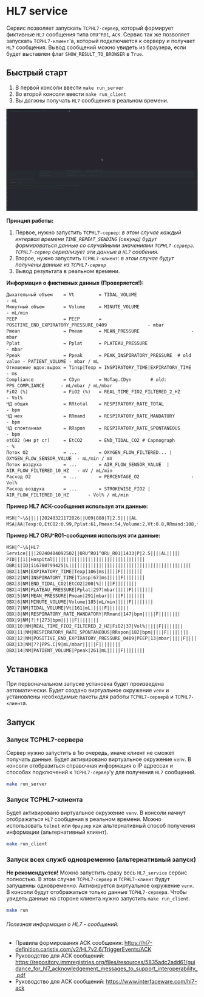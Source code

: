 # HL7 service

Сервис позволяет запускать `TCPHL7-сервер`, который формирует фиктивные `HL7` сообщения типа `ORU^R01`, `ACK`.
Сервис так же позволяет запускать `TCPHL7-клиент`'а, который подключается к серверу и получает `HL7` сообщения.
Вывод сообщений можно увидеть из браузера, если будет выставлен флаг `SHOW_RESULT_TO_BROWSER` в `True`.



## Быстрый старт

1. В первой консоли ввести `make run_server`
2. Во второй консоли ввести `make run_client`
3. Вы должны получать `HL7` сообщения в реальном времени.

![](demo_video.gif)


__Принцип работы:__

1. Первое, нужно запустить `TCPHL7-сервер`: *в этом случае каждый интервал времени `TIME_REPEAT_SENDING` (секунд) будут формироваться данные со случайными значениями `TCPHL7-сервера`. `TCPHL7-сервер` сериализует эти данные в `HL7` сообения.*
2. Второе, нужно запустить `TCPHL7-клиент`: *в этом случае будут получены данные из `TCPHL7-сервер`*
3. Вывод результата в реальном времени.


__Информация о фиктивных данных (Проверяется!):__
```
Дыхательный объем    = Vt         = TIDAL_VOLUME 		        		- mL
Минутный объем       = Volume     = MINUTE_VOLUME				        - mL/min
PEEP                 = PEEP       = POSITIVE_END_EXPIRATORY_PRESSURE_0409               - mbar
Pmean                = Pmean      = MEAN_PRESSURE 					- mbar
Pplat                = Pplat      = PLATEAU_PRESSURE 					- mbar
Ppeak                = Ppeak      = PEAK_INSPIRATORY_PRESSURE  # old value - PATIENT_VOLUME - mbar / mL
Отношение вдох:выдох = Tinsp|Texp = INSPIRATORY_TIME|EXPIRATORY_TIME			- ms
Compliance           = CDyn       = NoTag.CDyn       # old: PPS_COMPLIANCE		- mL/mbar / mL/mbar
FiO2 (%)             = FiO2 (%)   = REAL_TIME_FIO2_FILTERED_2_HZ	        	- Vol%
ЧД общая             = RRtotal    = RESPIRATORY_RATE_TOTAL				- bpm		
ЧД мех               = RRmand     = RESPIRATORY_RATE_MANDATORY				- bpm
ЧД спонтанная        = RRspon     = RESPIRATORY_RATE_SPONTANEOUS			- bpm
etCO2 (мм рт ст)     = EtCO2      = END_TIDAL_CO2 # Capnograph				- %
Поток О2             = ...        = OXYGEN_FLOW_FILTERED... | OXYGEN_FLOW_SENSOR_VALUE  - mL/min / mV
Поток воздуха        = ...        = AIR_FLOW_SENSOR_VALUE  |  AIR_FLOW_FILTERED_10_HZ 	- mV / mL/min
Расход O2            = ...        = PERCENTAGE_O2					- Vol%
Расход воздуха       = ...        = STROKEWISE_FIO2 | AIR_FLOW_FILTERED_10_HZ		- Vol% / mL/min
```


__Пример HL7  ACK-сообщения используя эти данные:__
```
MSH|^~\&|||||20240321172826||U09|888|T|2.5||||AL
MSA|AA|Texp:0,EtCO2:0.99,Pplat:61,Pmean:54,Volume:2,Vt:0.8,RRmand:108,f:72,FiO2:96,RRspon:133,PEEP:62,PPS.C:61.9,FIO2:46,Ppeak:33,Tinsp:0.0
```
__Пример HL7 ORU^R01-сообщения используя эти данные:__
```
MSH|^~\&|HL7 Service||||20240404092502||ORU^R01^ORU_R01|1433|P|2.5||||AL|||||
PID|||1||Hospital||||||||||||||||||||||||||||||||||
OBR|1|ID|ii6780799425|L|||||||||||||||||||||||||||||||||||||||||||||
OBX|1|NM|EXPIRATORY_TIME|Texp|106|ms|||||F||||||||
OBX|2|NM|INSPIRATORY_TIME|Tinsp|67|ms|||||F||||||||
OBX|3|NM|END_TIDAL_CO2|EtCO2|200|%|||||F||||||||
OBX|4|NM|PLATEAU_PRESSURE|Pplat|297|mbar|||||F||||||||
OBX|5|NM|MEAN_PRESSURE|Pmean|291|mbar|||||F||||||||
OBX|6|NM|MINUTE_VOLUME|Volume|185|mL/min|||||F||||||||
OBX|7|NM|TIDAL_VOLUME|Vt|161|mL|||||F||||||||
OBX|8|NM|RESPIRATORY_RATE_MANDATORY|RRmand|147|bpm|||||F||||||||
OBX|9|NM|?|f|273|bpm|||||F||||||||
OBX|10|NM|REAL_TIME_FIO2_FILTERED_2_HZ|FiO2|37|Vol%|||||F||||||||
OBX|11|NM|RESPIRATORY_RATE_SPONTANEOUS|RRspon|182|bpm|||||F||||||||
OBX|12|NM|POSITIVE_END_EXPIRATORY_PRESSURE_0409|PEEP|13|mbar|||||F||||||||
OBX|13|NM|??|PPS.C|9|mL/mbar|||||F||||||||
OBX|14|NM|PATIENT_VOLUME|Ppeak|261|mL|||||F||||||||
```



## Установка

При первоначальном запуске установка будет произведена  автоматически.
Будет создано виртуальное окружение `venv` и установлены необходимые пакеты для работы `TCPHL7-сервер`а и `TCPHL7-клиент`а.


## Запуск

### Запуск TCPHL7-сервера

Сервер нужно запустить в 1ю очередь, иначе клиент не сможет получать данные. 
Будет активировано виртуальное окружение `venv`. 
В консоли отобразиться справочная информация о IP адрессах и способах подключений к `TCPHL7-сервер`'у для получения `HL7` сообщений.

```sh
make run_server
```


### Запуск TCPHL7-клиента
Будет активировано виртуальное окружение `venv`. В консоли начнут отображаться `HL7` сообщения в реальном времени.
Можно использовать `telnet` или `браузер` как альтернативный способ получения информации (альтернативный клиент).
```sh
make run_client
```



### Запуск всех служб одновременно (альтернативный запуск)

__Не рекомендуется!__ Можно запустить сразу весь `HL7_service` сервис полностью.
В этом случае `TCPHL7-сервер` и `TCPHL7-клиент` будут запущенны одновременно. Активируется виртуальное окружение `venv`. 
В консоли будут отображаться только данные `TCPHL7-сервер`а. Чтобы увидеть данные на стороне клиента
нужно запустить `make run_client`. 

```sh
make run
```


###### Полезная информация о HL7 - сообщений:

* Правила формирования ACK сообщения: https://hl7-definition.caristix.com/v2/HL7v2.6/TriggerEvents/ACK
* Руководство для ACK сообщений: https://repository.immregistries.org/files/resources/5835adc2add61/guidance_for_hl7_acknowledgement_messages_to_support_interoperability_.pdf
* Руководство для ACK сообщений: https://www.interfaceware.com/hl7-ack
